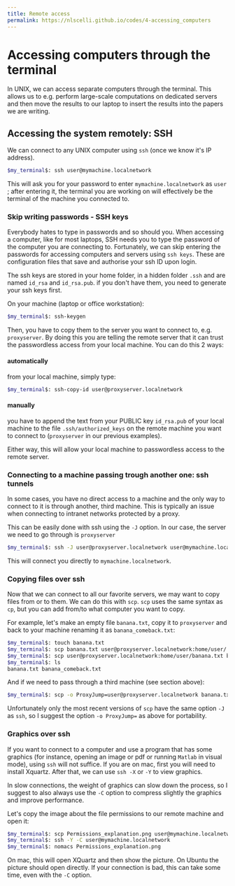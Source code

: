 ```yaml
---
title: Remote access
permalink: https://nlscelli.github.io/codes/4-accessing_computers
---
```

# Accessing computers through the terminal
In UNIX, we can access separate computers through the terminal. This allows us to e.g. perform large-scale computations on dedicated servers and then move the results to our laptop to insert the results into the papers we are writing.

## Accessing the system remotely: SSH
We can connect to any UNIX computer using `ssh` (once we know it's IP address).

```bash
$my_terminal$: ssh user@mymachine.localnetwork
```

This will ask you for your password to enter `mymachine.localnetwork` as `user` ; after entering it, the terminal you are working on will effectively be the terminal of the machine you connected to.

### Skip writing passwords - SSH keys
Everybody hates to type in passwords and so should you. When accessing a computer, like for most laptops, SSH needs you to type the password of the computer you are connecting to. Fortunately, we can skip entering the passwords for accessing computers and servers using `ssh keys`. These are configuration files that save and authorise your ssh ID upon login.

The ssh keys are stored in your home folder, in a hidden folder `.ssh` and are named `id_rsa` and `id_rsa.pub`. if you don't have them, you need to generate your ssh keys first.

On your machine (laptop or office workstation):

```bash
$my_terminal$: ssh-keygen
```
Then, you have to copy them to the server you want to connect to, e.g. `proxyserver`. By doing this you are telling the remote server that it can trust the passwordless access from your local machine. You can do this 2 ways:

#### automatically
from your local machine, simply type:
```bash
$my_terminal$: ssh-copy-id user@proxyserver.localnetwork
```

#### manually
you have to append the text from your PUBLIC key `id_rsa.pub` of your local machine to the file `.ssh/authorized_keys` on the remote machine you want to connect to (`proxyserver` in our previous examples).

Either way, this will allow your local machine to passwordless access to the remote server.

### Connecting to a machine passing trough another one: ssh tunnels
In some cases, you have no direct access to a machine and the only way to connect to it is through another, third machine. This is typically an issue when connecting to intranet networks protected by a proxy.

This can be easily done with ssh using the `-J` option. In our case, the server we need to go through is `proxyserver`
```bash
$my_terminal$: ssh -J user@proxyserver.localnetwork user@mymachine.localnetwork
```
This will connect you directly to `mymachine.localnetwork`.

### Copying files over ssh
Now that we can connect to all our favorite servers, we may want to copy files from or to them. We can do this with `scp`. `scp` uses the same syntax as `cp`, but you can add from/to what computer you want to copy.

For example, let's make an empty file `banana.txt`, copy it to `proxyserver` and back to your machine renaming it as `banana_comeback.txt`:

```bash
$my_terminal$: touch banana.txt
$my_terminal$: scp banana.txt user@proxyserver.localnetwork:home/user/.
$my_terminal$: scp user@proxyserver.localnetwork:home/user/banana.txt banana_comeback.txt
$my_terminal$: ls
banana.txt banana_comeback.txt
```

And if we need to pass through a third machine (see section above):
```bash
$my_terminal$: scp -o ProxyJump=user@proxyserver.localnetwork banana.txt user@mymachine.localnetwork:home/user/.
```
Unfortunately only the most recent versions of `scp` have the same option `-J` as `ssh`, so I suggest the option `-o ProxyJump=` as above for portability.

### Graphics over ssh
If you want to connect to a computer and use a program that has some graphics (for instance, opening an image or pdf or running `Matlab` in visual mode), using `ssh` will not suffice. If you are on mac, first you will need to install Xquartz. After that, we can use `ssh -X` or `-Y` to view graphics.

In slow connections, the weight of graphics can slow down the process, so I suggest to also always use the `-C` option to compress slightly the graphics and improve performance.

Let's copy the image about the file permissions to our remote machine and open it:
```bash
$my_terminal$: scp Permissions_explanation.png user@mymachine.localnetwork:home/user/.
$my_terminal$: ssh -Y -C user@mymachine.localnetwork
$my_terminal$: nomacs Permissions_explanation.png
```
On mac, this will open XQuartz and then show the picture. On Ubuntu the picture should open directly. If your connection is bad, this can take some time, even with the `-C` option.
